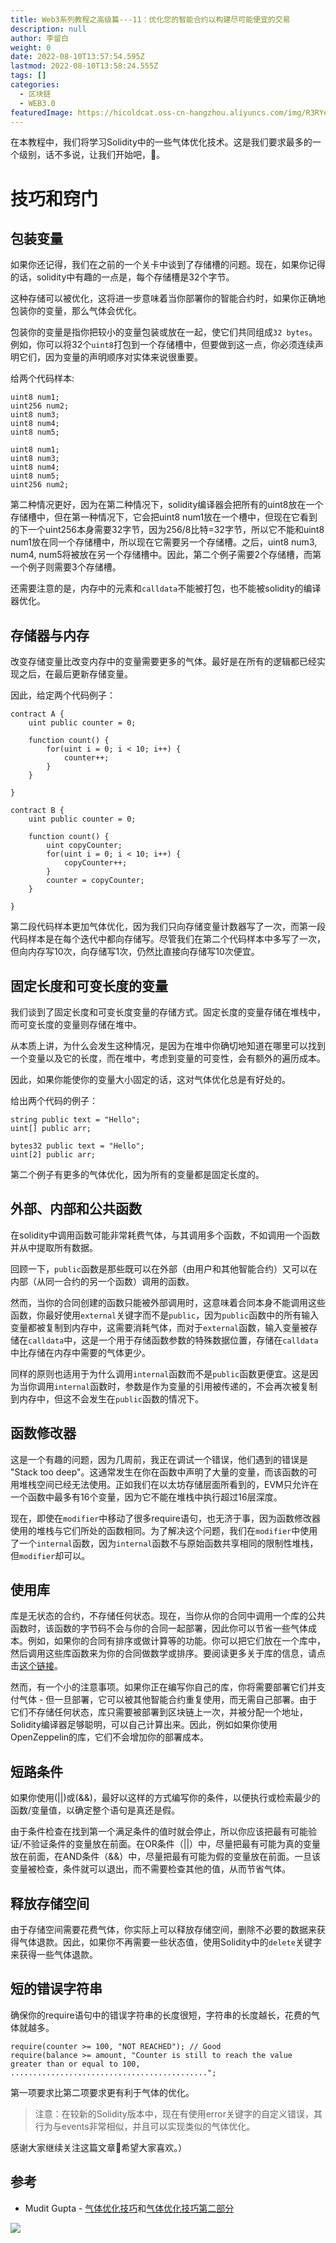 ```yaml
---
title: Web3系列教程之高级篇---11：优化您的智能合约以构建尽可能便宜的交易
description: null
author: 李留白
weight: 0
date: 2022-08-10T13:57:54.595Z
lastmod: 2022-08-10T13:58:24.555Z
tags: []
categories:
  - 区块链
  - WEB3.0
featuredImage: https://hicoldcat.oss-cn-hangzhou.aliyuncs.com/img/R3RYera.png
---
```


在本教程中，我们将学习Solidity中的一些气体优化技术。这是我们要求最多的一个级别，话不多说，让我们开始吧，👀。

# 技巧和窍门

## 包装变量

如果你还记得，我们在之前的一个关卡中谈到了存储槽的问题。现在，如果你记得的话，solidity中有趣的一点是，每个存储槽是32个字节。

这种存储可以被优化，这将进一步意味着当你部署你的智能合约时，如果你正确地包装你的变量，那么气体会优化。

包装你的变量是指你把较小的变量包装或放在一起，使它们共同组成`32 bytes`。例如，你可以将32个`uint8`打包到一个存储槽中，但要做到这一点，你必须连续声明它们，因为变量的声明顺序对实体来说很重要。

给两个代码样本:

```
uint8 num1;
uint256 num2;
uint8 num3;
uint8 num4;
uint8 num5;
```

```
uint8 num1;
uint8 num3;
uint8 num4;
uint8 num5;
uint256 num2;
```

第二种情况更好，因为在第二种情况下，solidity编译器会把所有的uint8放在一个存储槽中，但在第一种情况下，它会把uint8 num1放在一个槽中，但现在它看到的下一个uint256本身需要32字节，因为256/8比特=32字节，所以它不能和uint8 num1放在同一个存储槽中，所以现在它需要另一个存储槽。之后，uint8 num3, num4, num5将被放在另一个存储槽中。因此，第二个例子需要2个存储槽，而第一个例子则需要3个存储槽。

还需要注意的是，内存中的元素和`calldata`不能被打包，也不能被solidity的编译器优化。

## 存储器与内存

改变存储变量比改变内存中的变量需要更多的气体。最好是在所有的逻辑都已经实现之后，在最后更新存储变量。

因此，给定两个代码例子：

```
contract A {
    uint public counter = 0;
    
    function count() {
        for(uint i = 0; i < 10; i++) {
            counter++;
        }
    }
    
}
```

```
contract B {
    uint public counter = 0;
    
    function count() {
        uint copyCounter;
        for(uint i = 0; i < 10; i++) {
            copyCounter++;
        }
        counter = copyCounter;
    }
    
}
```


第二段代码样本更加气体优化，因为我们只向存储变量计数器写了一次，而第一段代码样本是在每个迭代中都向存储写。尽管我们在第二个代码样本中多写了一次，但向内存写10次，向存储写1次，仍然比直接向存储写10次便宜。

## 固定长度和可变长度的变量

我们谈到了固定长度和可变长度变量的存储方式。固定长度的变量存储在堆栈中，而可变长度的变量则存储在堆中。

从本质上讲，为什么会发生这种情况，是因为在堆中你确切地知道在哪里可以找到一个变量以及它的长度，而在堆中，考虑到变量的可变性，会有额外的遍历成本。

因此，如果你能使你的变量大小固定的话，这对气体优化总是有好处的。

给出两个代码的例子：

```
string public text = "Hello";
uint[] public arr;
```

```
bytes32 public text = "Hello";
uint[2] public arr;
```

第二个例子有更多的气体优化，因为所有的变量都是固定长度的。

## 外部、内部和公共函数

在solidity中调用函数可能非常耗费气体，与其调用多个函数，不如调用一个函数并从中提取所有数据。

回顾一下，`public`函数是那些既可以在外部（由用户和其他智能合约）又可以在内部（从同一合约的另一个函数）调用的函数。

然而，当你的合同创建的函数只能被外部调用时，这意味着合同本身不能调用这些函数，你最好使用`external`关键字而不是`public`，因为`public`函数中的所有输入变量都被复制到内存中，这需要消耗气体，而对于`external`函数，输入变量被存储在`calldata`中，这是一个用于存储函数参数的特殊数据位置，存储在`calldata`中比存储在内存中需要的气体更少。

同样的原则也适用于为什么调用`internal`函数而不是`public`函数更便宜。这是因为当你调用`internal`函数时，参数是作为变量的引用被传递的，不会再次被复制到内存中，但这不会发生在`public`函数的情况下。

## 函数修改器

这是一个有趣的问题，因为几周前，我正在调试一个错误，他们遇到的错误是 "Stack too deep"。这通常发生在你在函数中声明了大量的变量，而该函数的可用堆栈空间已经无法使用。正如我们在以太坊存储层面所看到的，EVM只允许在一个函数中最多有16个变量，因为它不能在堆栈中执行超过16层深度。

现在，即使在`modifier`中移动了很多require语句，也无济于事，因为函数修改器使用的堆栈与它们所处的函数相同。为了解决这个问题，我们在`modifier`中使用了一个`internal`函数，因为`internal`函数不与原始函数共享相同的限制性堆栈，但`modifier`却可以。

## 使用库

库是无状态的合约，不存储任何状态。现在，当你从你的合同中调用一个库的公共函数时，该函数的字节码不会与你的合同一起部署，因此你可以节省一些气体成本。例如，如果你的合同有排序或做计算等的功能。你可以把它们放在一个库中，然后调用这些库函数来为你的合同做数学或排序。要阅读更多关于库的信息，请点击[这个链接](https://jeancvllr.medium.com/solidity-tutorial-all-about-libraries-762e5a3692f9)。

然而，有一个小的注意事项。如果你正在编写你自己的库，你将需要部署它们并支付气体 - 但一旦部署，它可以被其他智能合约重复使用，而无需自己部署。由于它们不存储任何状态，库只需要被部署到区块链上一次，并被分配一个地址，Solidity编译器足够聪明，可以自己计算出来。因此，例如如果你使用OpenZeppelin的库，它们不会增加你的部署成本。

## 短路条件

如果你使用(||)或(&&)，最好以这样的方式编写你的条件，以便执行或检索最少的函数/变量值，以确定整个语句是真还是假。

由于条件检查在找到第一个满足条件的值时就会停止，所以你应该把最有可能验证/不验证条件的变量放在前面。在OR条件（||）中，尽量把最有可能为真的变量放在前面，在AND条件（&&）中，尽量把最有可能为假的变量放在前面。一旦该变量被检查，条件就可以退出，而不需要检查其他的值，从而节省气体。

## 释放存储空间

由于存储空间需要花费气体，你实际上可以释放存储空间，删除不必要的数据来获得气体退款。因此，如果你不再需要一些状态值，使用Solidity中的`delete`关键字来获得一些气体退款。

## 短的错误字符串

确保你的require语句中的错误字符串的长度很短，字符串的长度越长，花费的气体就越多。

```
require(counter >= 100, "NOT REACHED"); // Good
require(balance >= amount, "Counter is still to reach the value greater than or equal to 100, ............................................";
```

第一项要求比第二项要求更有利于气体的优化。

> 注意：在较新的Solidity版本中，现在有使用error关键字的自定义错误，其行为与events非常相似，并且可以实现类似的气体优化。

感谢大家继续关注这篇文章🚀希望大家喜欢。）

## 参考

- Mudit Gupta - [气体优化技巧](https://mudit.blog/solidity-gas-optimization-tips/)和[气体优化技巧第二部分](https://mudit.blog/solidity-tips-and-tricks-to-save-gas-and-reduce-bytecode-size/)

![](https://hicoldcat.oss-cn-hangzhou.aliyuncs.com/img/my.png)
